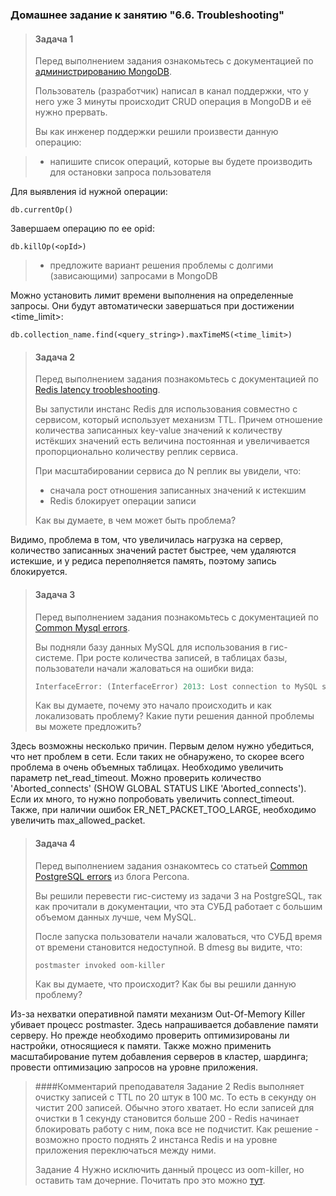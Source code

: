 ### Домашнее задание к занятию "6.6. Troubleshooting"

>#### Задача 1
>
>Перед выполнением задания ознакомьтесь с документацией по [администрированию MongoDB](https://docs.mongodb.com/manual/administration/).
>
>Пользователь (разработчик) написал в канал поддержки, что у него уже 3 минуты происходит CRUD операция в MongoDB и её 
>нужно прервать. 
>
>Вы как инженер поддержки решили произвести данную операцию:

>- напишите список операций, которые вы будете производить для остановки запроса пользователя

Для выявления id нужной операции:
```text
db.currentOp()
```
Завершаем операцию по ее opid:
```text
db.killOp(<opId>)
```

>- предложите вариант решения проблемы с долгими (зависающими) запросами в MongoDB

Можно установить лимит времени выполнения на определенные запросы. Они будут автоматически 
завершаться при достижении <time_limit>:

```text
db.collection_name.find(<query_string>).maxTimeMS(<time_limit>)
```

>#### Задача 2
>
>Перед выполнением задания познакомьтесь с документацией по [Redis latency troobleshooting](https://redis.io/topics/latency).
>
>Вы запустили инстанс Redis для использования совместно с сервисом, который использует механизм TTL. 
>Причем отношение количества записанных key-value значений к количеству истёкших значений есть величина постоянная и
>увеличивается пропорционально количеству реплик сервиса. 
>
>При масштабировании сервиса до N реплик вы увидели, что:
>- сначала рост отношения записанных значений к истекшим
>- Redis блокирует операции записи
>
>Как вы думаете, в чем может быть проблема?

Видимо, проблема в том, что увеличилась нагрузка на сервер, количество записанных значений растет быстрее, чем удаляются истекшие,
и у редиса переполняется память, поэтому запись блокируется.  


>#### Задача 3
>
>Перед выполнением задания познакомьтесь с документацией по [Common Mysql errors](https://dev.mysql.com/doc/refman/8.0/en/common-errors.html).
>
>Вы подняли базу данных MySQL для использования в гис-системе. При росте количества записей, в таблицах базы,
>пользователи начали жаловаться на ошибки вида:
>```python
>InterfaceError: (InterfaceError) 2013: Lost connection to MySQL server during query u'SELECT..... '
>```
>
>Как вы думаете, почему это начало происходить и как локализовать проблему?
>Какие пути решения данной проблемы вы можете предложить?

Здесь возможны несколько причин. Первым делом нужно убедиться, что нет проблем в сети. Если таких
не обнаружено, то скорее всего проблема в очень объемных таблицах. Необходимо увеличить параметр
net_read_timeout. Можно проверить количество 'Aborted_connects' (SHOW GLOBAL STATUS LIKE 'Aborted_connects').
Если их много, то нужно попробовать увеличить connect_timeout. Также, при наличии ошибок 
ER_NET_PACKET_TOO_LARGE, необходимо увеличить max_allowed_packet.

>#### Задача 4
>
>Перед выполнением задания ознакомтесь со статьей [Common PostgreSQL errors](https://www.percona.com/blog/2020/06/05/10-common-postgresql-errors/) из блога Percona.
>
>Вы решили перевести гис-систему из задачи 3 на PostgreSQL, так как прочитали в документации, что эта СУБД работает с 
>большим объемом данных лучше, чем MySQL.
>
>После запуска пользователи начали жаловаться, что СУБД время от времени становится недоступной. В dmesg вы видите, что:
>
>`postmaster invoked oom-killer`
>
>Как вы думаете, что происходит?
>Как бы вы решили данную проблему?

Из-за нехватки оперативной памяти механизм Out-Of-Memory Killer убивает процесс postmaster.
Здесь напрашивается добавление памяти серверу. Но прежде необходимо проверить оптимизированы ли 
настройки, относящиеся к памяти. Также можно применить масштабирование путем добавления серверов
в кластер, шардинга; провести оптимизацию запросов на уровне приложения.

>####Комментарий преподавателя
>Задание 2
Redis выполняет очистку записей с TTL по 20 штук в 100 мс. То есть в секунду он чистит 200 записей.
Обычно этого хватает. Но если записей для очистки в 1 секунду становится больше 200 - Redis начинает блокировать работу с ним, пока
все не подчистит.
Как решение - возможно просто поднять 2 инстанса Redis и на уровне приложения переключаться между ними.
>
>Задание 4
Нужно исключить данный процесс из oom-killer, но оставить там дочерние.
Почитать про это можно [тут](https://www.postgresql.org/docs/current/kernel-resources.html#LINUX-MEMORY-OVERCOMMIT.).